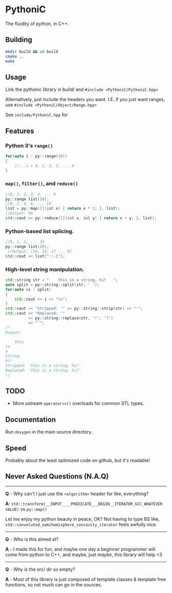 # PythoniC

The fluidity of python, in C++.

## Building

```bash
mkdir build && cd build
cmake ..
make
```

## Usage

Link the pythonic library in build/ and `#include <PythoniC/PythoniC.hpp>`

Alternatively, just include the headers you want. I.E. if you just want ranges, use `#include <PythoniC/Object/Range.hpp>`

See `include/PythoniC.hpp` for 

## Features

### Python 3's `range()`

```cpp
for(auto i : py::range(10))
{
    //...i = 0, 1, 2, 3, ... 9 
}
```

### `map()`, `filter()`, and `reduce()`

```cpp
//0, 1, 2, 3, 4, ... 9
py::range list(10);
//0, 2, 4, 6, ... 18
list = py::map([](int x) { return x * 2; }, list);
//Output: 90
std::cout << py::reduce([](int x, int y) { return x + y; }, list);
```

### Python-based list splicing.

```cpp
//0, 1, 2, ... 19
py::range list(20);
 //Output: [19, 18, 17 ... 0]
std::cout << list["::-1"];
```

### High-level string manipulation.

```cpp
std::string str = "    this is a string, hi!   ";
auto split = py::string::split(str, ' ');
for(auto &i : split)
{
    std::cout << i << "\n";
}
std::cout << "Stripped: '" << py::string::strip(str) << "'";
std::cout << "Replaced: '" 
          << py::string::replace(str, '!', '?') 
          << "'";
/*
Output:

    this
is
a
string,
hi!    
Stripped: 'this is a string, hi!' 
Replaced: 'this is a string, hi?'
*/
```

## TODO

- More ostream `operator<<()` overloads for common STL types.

## Documentation

Run `doxygen` in the main source directory.

## Speed

Probably about the least optimized code on github, but it's readable!

## Never Asked Questions (N.A.Q)

---
**Q** - Why can't I just use the `<algorithm>` header for like, everything?

**A**: `std::transform(__INPUT____PREDICATE___BEGIN__ITERATOR_GCC_WHATEVER VALUE)`
vs
`py::map()`

Let me enjoy my python beauty in peace, OK? Not having to type BS like, `std::convoluted_semihemisphere_concavity_iterator` feels awfully nice.

---
**Q** - Who is this aimed at?

**A** - I made this for fun, and maybe one day a beginner programmer will come from python to C++, and maybe, just *maybe*, this library will help <3

---

**Q** - Why is the src/ dir so empty?

**A** - Most of this library is just composed of template classes & template free functions, so not much can go in the sources.